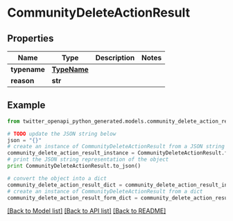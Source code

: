 # CommunityDeleteActionResult


## Properties

Name | Type | Description | Notes
------------ | ------------- | ------------- | -------------
**typename** | [**TypeName**](TypeName.md) |  | 
**reason** | **str** |  | 

## Example

```python
from twitter_openapi_python_generated.models.community_delete_action_result import CommunityDeleteActionResult

# TODO update the JSON string below
json = "{}"
# create an instance of CommunityDeleteActionResult from a JSON string
community_delete_action_result_instance = CommunityDeleteActionResult.from_json(json)
# print the JSON string representation of the object
print CommunityDeleteActionResult.to_json()

# convert the object into a dict
community_delete_action_result_dict = community_delete_action_result_instance.to_dict()
# create an instance of CommunityDeleteActionResult from a dict
community_delete_action_result_form_dict = community_delete_action_result.from_dict(community_delete_action_result_dict)
```
[[Back to Model list]](../README.md#documentation-for-models) [[Back to API list]](../README.md#documentation-for-api-endpoints) [[Back to README]](../README.md)


